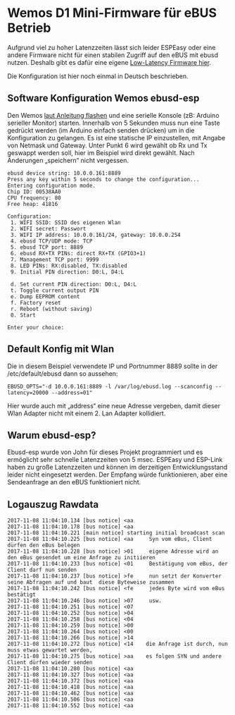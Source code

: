 # Wemos D1 Mini-Firmware für eBUS Betrieb

Aufgrund viel zu hoher Latenzzeiten lässt sich leider ESPEasy oder eine andere Firmware nicht für einen stabilen Zugriff
auf den eBUS mit ebusd nutzen.
Deshalb gibt es dafür eine eigene [Low-Latency Firmware hier](http://github.com/john30/ebusd-esp).

Die Konfiguration ist hier noch einmal in Deutsch beschrieben.


## Software Konfiguration Wemos ebusd-esp

Den Wemos [laut Anleitung flashen](http://github.com/john30/ebusd-esp) und eine serielle Konsole (zB: Arduino serieller Monitor) starten.
Innerhalb von 5 Sekunden muss nun eine Taste gedrückt werden (im Arduino einfach senden drücken) um in die Konfiguration zu gelangen.
Es ist eine statische IP einzustellen, mit Angabe von Netmask und Gateway.
Unter Punkt 6 wird gewählt ob Rx und Tx geswappt werden soll, hier im Beispiel wird direkt gewählt.
Nach Änderungen „speichern“ nicht vergessen.

```
ebusd device string: 10.0.0.161:8889
Press any key within 5 seconds to change the configuration...
Entering configuration mode.
Chip ID: 00538AA0
CPU frequency: 80
Free heap: 41816

Configuration:
 1. WIFI SSID: SSID des eigenen Wlan
 2. WIFI secret: Passwort
 3. WIFI IP address: 10.0.0.161/24, gateway: 10.0.0.254
 4. ebusd TCP/UDP mode: TCP
 5. ebusd TCP port: 8889
 6. ebusd RX+TX PINs: direct RX+TX (GPIO3+1)
 7. Management TCP port: 9999
 8. LED PINs: RX:disabled, TX:disabled
 9. Initial PIN direction: D0:L, D4:L

 d. Set current PIN direction: D0:L, D4:L
 t. Toggle current output PIN
 e. Dump EEPROM content
 f. Factory reset
 r. Reboot (without saving)
 0. Start

Enter your choice:
```


## Default Konfig mit Wlan

Die in diesem Beispiel verwendete IP und Portnummer 8889 sollte in der /etc/default/ebusd dann so aussehen:

`EBUSD_OPTS="-d 10.0.0.161:8889 -l /var/log/ebusd.log --scanconfig --latency=20000 --address=01"`

Hier wurde auch mit „address“ eine neue Adresse vergeben, damit dieser Wlan Adapter nicht mit einem 2. Lan Adapter kollidiert.


## Warum ebusd-esp?

Ebusd-esp wurde von John für dieses Projekt programmiert und es ermöglicht sehr schnelle Latenzzeiten von 5 msec.
ESPEasy und ESP-Link haben zu große Latenzzeiten und können im derzeitigen Entwicklungsstand leider nicht eingesetzt werden.
Der Empfang würde funktionieren, aber eine Sendeanfrage an den eBUS funktioniert nicht.


## Logauszug Rawdata

```
2017-11-08 11:04:10.134 [bus notice] <aa
2017-11-08 11:04:10.178 [bus notice] <aa
2017-11-08 11:04:10.221 [main notice] starting initial broadcast scan
2017-11-08 11:04:10.225 [bus notice] <aa     Syn vom eBus, Client dürfen den eBus belegen
2017-11-08 11:04:10.228 [bus notice] >01     eigene Adresse wird an den eBus gesendet um eine Anfrage zu initiieren
2017-11-08 11:04:10.233 [bus notice] <01     Bestätigung vom eBus, der Client darf nun senden
2017-11-08 11:04:10.237 [bus notice] >fe     nun setzt der Konverter seine Abfragen auf und baut  diese Byteweise zusammen
2017-11-08 11:04:10.242 [bus notice] <fe     jedes Byte wird vom eBus bestätigt
2017-11-08 11:04:10.246 [bus notice] >07     usw.
2017-11-08 11:04:10.251 [bus notice] <07
2017-11-08 11:04:10.252 [bus notice] >04
2017-11-08 11:04:10.258 [bus notice] <04
2017-11-08 11:04:10.259 [bus notice] >00
2017-11-08 11:04:10.264 [bus notice] <00
2017-11-08 11:04:10.266 [bus notice] >14
2017-11-08 11:04:10.272 [bus notice] <14    die Anfrage ist durch, nun muss etwas gewartet werden, 
2017-11-08 11:04:10.275 [bus notice] >aa    es folgen SYN und andere Client dürfen wieder senden
2017-11-08 11:04:10.280 [bus notice] <aa
2017-11-08 11:04:10.327 [bus notice] <aa
2017-11-08 11:04:10.372 [bus notice] <aa
2017-11-08 11:04:10.418 [bus notice] <aa
2017-11-08 11:04:10.462 [bus notice] <aa
2017-11-08 11:04:10.506 [bus notice] <aa
2017-11-08 11:04:10.552 [bus notice] <aa
```

